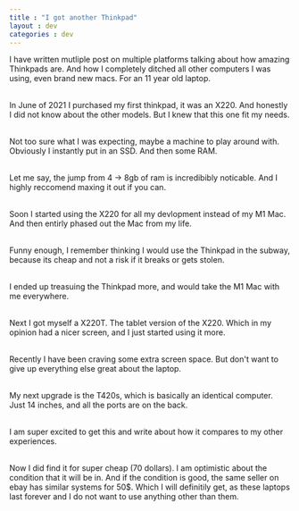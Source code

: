 ```yaml
---
title : "I got another Thinkpad"
layout : dev
categories : dev
---
```



I have written mutliple post on multiple platforms talking about how amazing Thinkpads are. And how I completely ditched all other computers I was using, even brand new macs. For an 11 year old laptop. 
<br/>
<br/>

In June of 2021 I purchased my first thinkpad, it was an X220. And honestly I did not know about the other models. But I knew that this one fit my needs.
<br/>
<br/>

Not too sure what I was expecting, maybe a machine to play around with. Obviously I instantly put in an SSD. And then some RAM.
<br/>
<br/>

Let me say, the jump from 4 -> 8gb of ram is incredibibly noticable. And I highly reccomend maxing it out if you can.
<br/>
<br/>

Soon I started using the X220 for all my devlopment instead of my M1 Mac. And then entirly phased out the Mac from my life. 
<br/>
<br/>

Funny enough, I remember thinking I would use the Thinkpad in the subway, because its cheap and not a risk if it breaks or gets stolen.
<br/>
<br/>

I ended up treasuing the Thinkpad more, and would take the M1 Mac with me everywhere.
<br/>
<br/>

Next I got myself a X220T. The tablet version of the X220. Which in my opinion had a nicer screen, and I just started using it more.
<br/>
<br/>

Recently I have been craving some extra screen space. But don't want to give up everything else great about the laptop.
<br/>
<br/>

My next upgrade is the T420s, which is basically an identical computer. Just 14 inches, and all the ports are on the back.
<br/>
<br/>

I am super excited to get this and write about how it compares to my other experiences. 
<br/>
<br/>

Now I did find it for super cheap (70 dollars). I am optimistic about the condition that it will be in. And if the condition is good, the same seller on ebay has similar systems for 50$. Which I will definitily get, as these laptops last forever and I do not want to use anything other than them.